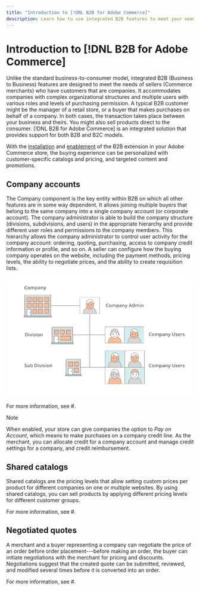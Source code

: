 ```yaml
---
title: "Introduction to [!DNL B2B for Adobe Commerce]"
description: Learn how to use integrated B2B features to meet your needs for customers that are companies.
---
```

# Introduction to [!DNL B2B for Adobe Commerce]

Unlike the standard business-to-consumer model, integrated B2B (Business to Business) features are designed to meet the needs of sellers (Commerce merchants) who have customers that are companies. It accommodates companies with complex organizational structures and multiple users with various roles and levels of purchasing permission. A typical B2B customer might be the manager of a retail store, or a buyer that makes purchases on behalf of a company. In both cases, the transaction takes place between your business and theirs. You might also sell products direct to the consumer. [!DNL B2B for Adobe Commerce] is an integrated solution that provides support for both B2B and B2C models.

With the [installation](install.md) and [enablement](enable-basic-features.md) of the B2B extension in your Adobe Commerce store, the buying experience can be personalized with customer-specific catalogs and pricing, and targeted content and promotions.

## Company accounts

The Company component is the key entity within B2B on which all other features are in some way dependent. It allows joining multiple buyers that belong to the same company into a single company account (or corporate account). The company administrator is able to build the company structure (divisions, subdivisions, and users) in the appropriate hierarchy and provide different user roles and permissions to the company members. This hierarchy allows the company administrator to control user activity for the company account: ordering, quoting, purchasing, access to company credit information or profile, and so on. A seller can configure how the buying company operates on the website, including the payment methods, pricing levels, the ability to negotiate prices, and the ability to create requisition lists.

![Example of company structure](./assets/company-structure-diagram.png)<!--- zoom --->

For more information, see #.

>[!NOTE]
>
>When enabled, your store can give companies the option to _Pay on Account_, which means to make purchases on a company credit line. As the merchant, you can allocate credit for a company account and manage credit settings for a company, and credit reimbursement.


## Shared catalogs

Shared catalogs are the pricing levels that allow setting custom prices per product for different companies on one or multiple websites. By using shared catalogs, you can sell products by applying different pricing levels for different customer groups.

For more information, see #.

## Negotiated quotes

A merchant and a buyer representing a company can negotiate the price of an order before order placement---before making an order, the buyer can initiate negotiations with the merchant for pricing and discounts. Negotiations suggest that the created quote can be submitted, reviewed, and modified several times before it is converted into an order.

For more information, see #.

